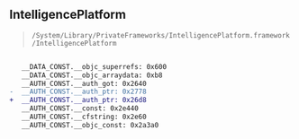 ## IntelligencePlatform

> `/System/Library/PrivateFrameworks/IntelligencePlatform.framework/IntelligencePlatform`

```diff

   __DATA_CONST.__objc_superrefs: 0x600
   __DATA_CONST.__objc_arraydata: 0xb8
   __AUTH_CONST.__auth_got: 0x2640
-  __AUTH_CONST.__auth_ptr: 0x2778
+  __AUTH_CONST.__auth_ptr: 0x26d8
   __AUTH_CONST.__const: 0x2e440
   __AUTH_CONST.__cfstring: 0x2e60
   __AUTH_CONST.__objc_const: 0x2a3a0

```
